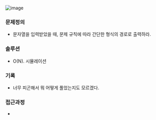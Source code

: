 ![image](https://user-images.githubusercontent.com/16419202/231469603-82bd9f7f-08be-46a0-b8f3-3ab2b76d1816.png)

### 문제정의
- 문자열을 입력받았을 때, 문제 규칙에 따라 간단한 형식의 경로로 출력하라.

### 솔루션
- O(N). 시뮬레이션

### 기록
- 너무 피곤해서 뭐 어떻게 풀었는지도 모르겠다.

### 접근과정
- 
